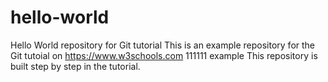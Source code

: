 
 # hello-world
Hello World repository for Git tutorial
This is an example repository for the Git tutoial on https://www.w3schools.com
111111 example
This repository is built step by step in the tutorial.
